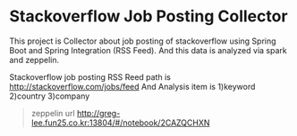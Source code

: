 # Stackoverflow Job Posting Collector
This project is Collector about job posting of stackoverflow using Spring Boot and Spring Integration (RSS Feed).
And this data is analyzed via spark and zeppelin.

Stackoverflow job posting RSS Reed path is http://stackoverflow.com/jobs/feed
And Analysis item is 1)keyword 2)country 3)company 

> zeppelin url
http://greg-lee.fun25.co.kr:13804/#/notebook/2CAZQCHXN
